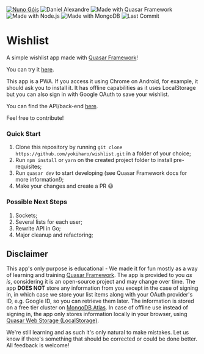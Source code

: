 [![Nuno Góis](https://img.shields.io/badge/NG-Nuno%20G%C3%B3is-blue.svg?style=for-the-badge&logo=visual-studio-code&logoColor=blue)](https://www.nunogois.com)
![Daniel Alexandre](https://img.shields.io/badge/DA-Daniel%20Alexandre-blue.svg?style=for-the-badge&logo=visual-studio-code&logoColor=blue)
![Made with Quasar Framework](https://img.shields.io/badge/made%20with-Quasar%20Framework-027be3.svg?style=for-the-badge&link=https://quasar-framework.org/)
![Made with Node.js](https://img.shields.io/badge/Made%20with-Node.js-339933.svg?style=for-the-badge&logo=node.js&link=https://nodejs.org/en/)
![Made with MongoDB](https://img.shields.io/badge/Made%20with-MongoDB-47A248.svg?style=for-the-badge&logo=mongodb&link=https://www.mongodb.com/)
![Last Commit](https://img.shields.io/github/last-commit/yokiharo/wishlist-api.svg?style=for-the-badge)

# Wishlist

A simple wishlist app made with [Quasar Framework](https://quasar-framework.org/)!

You can try it [here](https://wishlist-quasar.netlify.com).

This app is a PWA. If you access it using Chrome on Android, for example, it should ask you to install it.
It has offline capabilities as it uses LocalStorage but you can also sign in with Google OAuth to save your wishlist.

You can find the API/back-end [here](https://github.com/yokiharo/wishlist-api).

Feel free to contribute!

### Quick Start
1. Clone this repository by running `git clone https://github.com/yokiharo/wishlist.git` in a folder of your choice;
2. Run `npm install` or `yarn` on the created project folder to install pre-requisites;
3. Run `quasar dev` to start developing (see Quasar Framework docs for more information!);
4. Make your changes and create a PR :smiley:


### Possible Next Steps
1. Sockets;
2. Several lists for each user;
3. Rewrite API in Go;
4. Major cleanup and refactoring;

## Disclaimer
This app's only purpose is educational - We made it for fun mostly as a way of learning and training [Quasar Framework](https://quasar-framework.org/). The app is provided to you *as is*, considering it is an open-source project and may change over time. The app **DOES NOT** store any information from you except in the case of signing in, in which case we store your list items along with your OAuth provider's ID, e.g. Google ID, so you can retrieve them later. The information is stored on a free tier cluster on [MongoDB Atlas](https://www.mongodb.com/cloud/atlas). In case of offline use instead of signing in, the app only stores information locally in your browser, using [Quasar Web Storage (LocalStorage)](https://quasar-framework.org/components/web-storage.html).

We're still learning and as such it's only natural to make mistakes. Let us know if there's something that should be corrected or could be done better. All feedback is welcome!